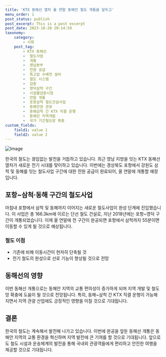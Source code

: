 ```yaml
---
title: 'KTX 동해선 열차 올 연말 동해안 철도 개통을 앞두고'
menu_order: 1
post_status: publish
post_excerpt: This is a post excerpt
post_date: 2023-10-20 20:14:59
taxonomy:
    category:
        - 사회
    post_tag:
        - KTX 동해선
        -  철도사업
        -  개통
        -  영남본부
        -  전원 공급
        -  특고압 수배전 설비
        -  철도 시스템
        -  검증
        -  영덕삼척 구간
        -  시설물검증시험
        -  연말 개통
        -  포항삼척 철도건설사업
        -  동해안권 관광
        -  동해삼척 간 KTX 직결 운행
        -  동해안 지역개발
        -  국가 기간철도망 확충
custom_fields:
    field1: value 1
    field2: value 2
---
```


![Image](https://imgnews.pstatic.net/image/654/2024/02/07/0000065427_001_20240207145101579.jpg?type=w647)


한국의 철도는 끊임없는 발전을 거듭하고 있습니다. 최근 영남 지방을 잇는 KTX 동해선 열차가 새로운 전기 시대를 맞이하고 있습니다. 이번에는 경상북도 포항에서 강원도 삼척 및 동해를 잇는 철도사업 구간에 대한 전원 공급이 완료되어, 올 연말에 개통할 예정입니다.

## 포항~삼척·동해 구간의 철도사업
마침내 포항에서 삼척 및 동해까지 이어지는 새로운 철도사업이 완성 단계에 진입했습니다. 이 사업은 총 166.3km에 이르는 단선 철도 건설로, 지난 2018년에는 포항~영덕 구간이 개통되었습니다. 이제 올 연말에 전 구간이 완공되면 포항에서 삼척까지 55분이면 이동할 수 있게 될 것으로 예상됩니다.

### 철도 이점
- 기존에 비해 이동시간이 현저히 단축될 것
- 전기 철도의 완성으로 선로 기능이 향상될 것으로 전망

## 동해선의 영향
이번 동해선 개통으로는 동해안 지역의 교통 편의성이 증가하게 되며 지역 개발 및 철도망 확충에 도움이 될 것으로 전망됩니다. 특히, 동해~삼척 간 KTX 직결 운행이 가능해지면서 지역 관광 산업에도 긍정적인 영향을 미칠 것으로 기대됩니다.

## 결론
한국의 철도는 계속해서 발전해 나가고 있습니다. 이번에 완공을 앞둔 동해선 개통은 동해안 지역의 교통 환경을 혁신하며 지역 발전에 큰 기여를 할 것으로 기대됩니다. 앞으로도 철도 시설과 운송체계의 발전을 통해 국내외 관광객들에게 편리하고 안전한 여행을 제공할 것으로 기대됩니다.
